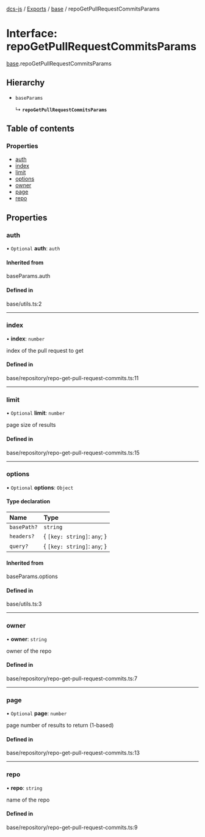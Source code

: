 [dcs-js](../README.md) / [Exports](../modules.md) / [base](../modules/base.md) / repoGetPullRequestCommitsParams

# Interface: repoGetPullRequestCommitsParams

[base](../modules/base.md).repoGetPullRequestCommitsParams

## Hierarchy

- `baseParams`

  ↳ **`repoGetPullRequestCommitsParams`**

## Table of contents

### Properties

- [auth](base.repoGetPullRequestCommitsParams.md#auth)
- [index](base.repoGetPullRequestCommitsParams.md#index)
- [limit](base.repoGetPullRequestCommitsParams.md#limit)
- [options](base.repoGetPullRequestCommitsParams.md#options)
- [owner](base.repoGetPullRequestCommitsParams.md#owner)
- [page](base.repoGetPullRequestCommitsParams.md#page)
- [repo](base.repoGetPullRequestCommitsParams.md#repo)

## Properties

### <a id="auth" name="auth"></a> auth

• `Optional` **auth**: `auth`

#### Inherited from

baseParams.auth

#### Defined in

base/utils.ts:2

___

### <a id="index" name="index"></a> index

• **index**: `number`

index of the pull request to get

#### Defined in

base/repository/repo-get-pull-request-commits.ts:11

___

### <a id="limit" name="limit"></a> limit

• `Optional` **limit**: `number`

page size of results

#### Defined in

base/repository/repo-get-pull-request-commits.ts:15

___

### <a id="options" name="options"></a> options

• `Optional` **options**: `Object`

#### Type declaration

| Name | Type |
| :------ | :------ |
| `basePath?` | `string` |
| `headers?` | { `[key: string]`: `any`;  } |
| `query?` | { `[key: string]`: `any`;  } |

#### Inherited from

baseParams.options

#### Defined in

base/utils.ts:3

___

### <a id="owner" name="owner"></a> owner

• **owner**: `string`

owner of the repo

#### Defined in

base/repository/repo-get-pull-request-commits.ts:7

___

### <a id="page" name="page"></a> page

• `Optional` **page**: `number`

page number of results to return (1-based)

#### Defined in

base/repository/repo-get-pull-request-commits.ts:13

___

### <a id="repo" name="repo"></a> repo

• **repo**: `string`

name of the repo

#### Defined in

base/repository/repo-get-pull-request-commits.ts:9
